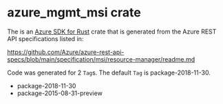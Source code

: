 # azure_mgmt_msi crate

The is an [Azure SDK for Rust](https://github.com/Azure/azure-sdk-for-rust) crate that is generated from the Azure REST API specifications listed in:

https://github.com/Azure/azure-rest-api-specs/blob/main/specification/msi/resource-manager/readme.md

Code was generated for 2 `Tag`s. The default `Tag` is package-2018-11-30.


- package-2018-11-30
- package-2015-08-31-preview
